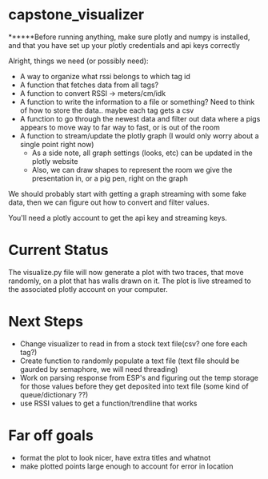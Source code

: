 # capstone_visualizer

******Before running anything, make sure plotly and numpy is installed, and that you have set up your plotly credentials and api keys correctly

Alright, things we need (or possibly need):
- A way to organize what rssi belongs to which tag id
- A function that fetches data from all tags?
- A function to convert RSSI -> meters/cm/idk
- A function to write the information to a file or something? Need to think of how to store the data.. maybe each tag gets a csv
- A function to go through the newest data and filter out data where a pigs appears to move way to far way to fast, or is out of the room
- A function to stream/update the plotly graph (I would only worry about a single point right now)
    - As a side note, all graph settings (looks, etc) can be updated in the plotly website
    - Also, we can draw shapes to represent the room we give the presentation in, or a pig pen, right on the graph
    

We should probably start with getting a graph streaming with some fake data, then we can figure out how to convert and filter values.

You'll need a plotly account to get the api key and streaming keys.

# Current Status
The visualize.py file will now generate a plot with two traces, that move randomly, on a plot that has walls drawn on it. The plot is live streamed to the associated plotly account on your computer.

# Next Steps
- Change visualizer to read in from a stock text file(csv? one fore each tag?)
- Create function to randomly populate a text file (text file should be gaurded by semaphore, we will need threading)
- Work on parsing response from ESP's and figuring out the temp storage for those values before they get deposited into text file (some kind of queue/dictionary ??)
- use RSSI values to get a function/trendline that works

# Far off goals
- format the plot to look nicer, have extra titles and whatnot
- make plotted points large enough to account for error in location


